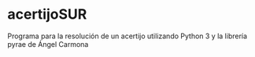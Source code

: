 # acertijoSUR
Programa para la resolución de un acertijo utilizando Python 3 y la librería pyrae de Ángel Carmona
